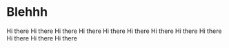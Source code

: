 # Blehhh
Hi there
Hi there
Hi there
Hi there
Hi there
Hi there
Hi there
Hi there
Hi there
Hi there
Hi there
Hi there

